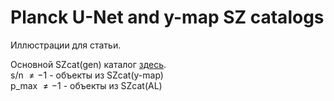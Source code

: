 # Planck U-Net and y-map SZ catalogs
Иллюстрации для статьи.  
  
Основной SZcat(gen) каталог [здесь](./SZcatgen.csv).  
s/n $\neq -1$ - объекты из SZcat(y-map)  
p\_max $\neq -1$ - объекты из SZcat(AL)  
